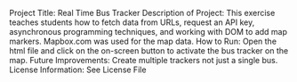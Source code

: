 Project Title: Real Time Bus Tracker
Description of Project: This exercise teaches students how to fetch data from URLs, request an API key, asynchronous programming techniques, and working with DOM to add map markers. Mapbox.com was used for the map data.
How to Run: Open the html file and click on the on-screen button to activate the bus tracker on the map.
Future Improvements: Create multiple trackers not just a single bus.
License Information: See License File
